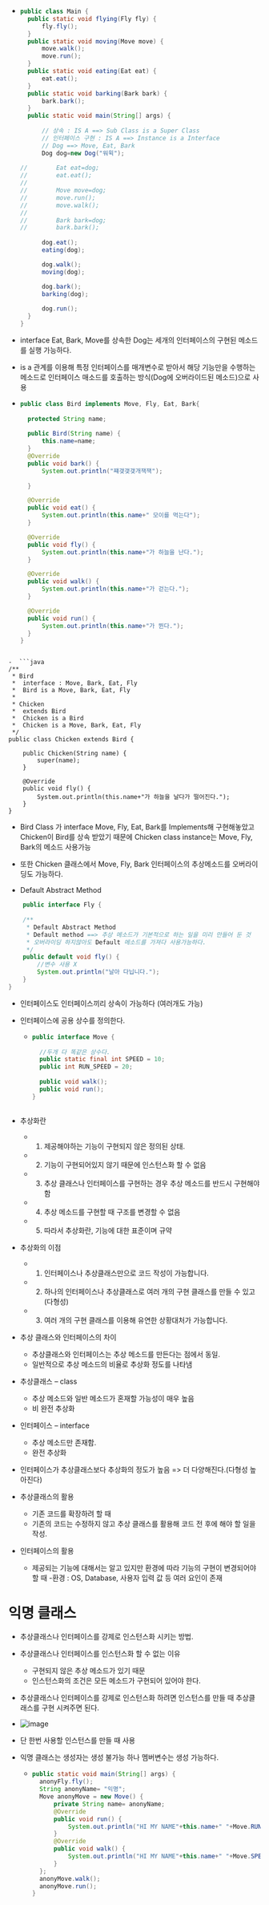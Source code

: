 - ```java
  public class Main {
	public static void flying(Fly fly) {
		fly.fly();
	}
	public static void moving(Move move) {
		move.walk();
		move.run();
	}
	public static void eating(Eat eat) {
		eat.eat();
	}
	public static void barking(Bark bark) {
		bark.bark();
	}
	public static void main(String[] args) {
		
		// 상속 : IS A ==> Sub Class is a Super Class
		// 인터페이스 구현 : IS A ==> Instance is a Interface
		// Dog ==> Move, Eat, Bark
		Dog dog=new Dog("워윅");
		
  //		Eat eat=dog;
  //		eat.eat();
  //		
  //		Move move=dog;
  //		move.run();
  //		move.walk();
  //		
  //		Bark bark=dog;
  //		bark.bark();
		
		dog.eat();
		eating(dog);

		dog.walk();
		moving(dog);

		dog.bark();
		barking(dog);
		
		dog.run();
	}
  }
  ```
  
- interface Eat, Bark, Move를 상속한 Dog는 세개의 인터페이스의 구현된 메소드를 실행 가능하다.
- is a 관계를 이용해 특정 인터페이스를 매개변수로 받아서 해당 기능만을 수행하는 메소드로 인터페이스 매소드를 호출하는 방식(Dog에 오버라이드된 메소드)으로 사용
- ```java
  public class Bird implements Move, Fly, Eat, Bark{
	
	protected String name;
	
	public Bird(String name) {
		this.name=name;
	}
	@Override
	public void bark() {
		System.out.println("쨰갲갲갲개잭잭");
		
	}

	@Override
	public void eat() {
		System.out.println(this.name+" 모이를 먹는다");
	}

	@Override
	public void fly() {
		System.out.println(this.name+"가 하늘을 난다.");
	}

	@Override
	public void walk() {
		System.out.println(this.name+"가 걷는다.");
	}

	@Override
	public void run() {
		System.out.println(this.name+"가 뛴다.");
	}
  }
```

-  ```java 
/**
 * Bird 
 * 	interface : Move, Bark, Eat, Fly
 * 	Bird is a Move, Bark, Eat, Fly
 * 
 * Chicken
 * 	extends Bird
 * 	Chicken is a Bird
 * 	Chicken is a Move, Bark, Eat, Fly
 */
public class Chicken extends Bird {
	
	public Chicken(String name) {
		super(name);
	}

	@Override
	public void fly() {
		System.out.println(this.name+"가 하늘을 날다가 떨어진다.");
	}
}
```
- Bird Class 가 interface Move, Fly, Eat, Bark를 Implements해 구현해놓았고 Chicken이 Bird를 상속 받았기 때문에 Chicken class instance는 Move, Fly, Bark의 메소드 사용가능

- 또한 Chicken 클래스에서 Move, Fly, Bark 인터페이스의 추상메소드를 오버라이딩도 가능하다.

- Default Abstract Method
```java
	public interface Fly {
	
	/**
	 * Default Abstract Method
	 * Default method ==> 추상 메소드가 기본적으로 하는 일을 미리 만들어 둔 것 
	 * 오버라이딩 하지않아도 Default 메소드를 가져다 사용가능하다.
	 */
	public default void fly() {
		//변수 사용 X
		System.out.println("날아 다닙니다.");
	}
}
  ```

- 인터페이스도 인터페이스끼리 상속이 가능하다 (여러개도 가능)

- 인터페이스에 공용 상수를 정의한다.
	- ```java 
	  public interface Move {
	
		//두개 다 똑같은 상수다.
		public static final int SPEED = 10;
		public int RUN_SPEED = 20;
	
		public void walk();
		public void run();
	  }
   

- 추상화란
	- 1. 제공해야하는 기능이 구현되지 않은 정의된 상태.
	- 2. 기능이 구현되어있지 않기 때문에 인스턴스화 할 수 없음
	- 3. 추상 클래스나 인터페이스를 구현하는 경우 추상 메소드를 반드시 구현해야 함
	- 4. 추상 메소드를 구현할 때 구조를 변경할 수 없음
	- 5. 따라서 추상화란, 기능에 대한 표준이며 규약

- 추상화의 이점
	- 1. 인터페이스나 추상클래스만으로 코드 작성이 가능합니다.
	- 2. 하나의 인터페이스나 추상클래스로 여러 개의 구현 클래스를 만들 수 있고(다형성)
	- 3. 여러 개의 구현 클래스를 이용해 유연한 상황대처가 가능합니다.

- 추상 클래스와 인터페이스의 차이
	- 추상클래스와 인터페이스는 추상 메소드를 만든다는 점에서 동일.
	- 일반적으로 추상 메소드의 비율로 추상화 정도를 나타냄

- 추상클래스 – class
	- 추상 메소드와 일반 메소드가 혼재할 가능성이 매우 높음
	- 비 완전 추상화

- 인터페이스 – interface
	- 추상 메소드만 존재함.
	- 완전 추상화

- 인터페이스가 추상클래스보다 추상화의 정도가 높음 => 더 다양해진다.(다형성 높아진다)

- 추상클래스의 활용
	- 기존 코드를 확장하려 할 때
	- 기존의 코드는 수정하지 않고 추상 클래스를 활용해 코드 전 후에 해야 할 일을 작성.

- 인터페이스의 활용
	- 제공되는 기능에 대해서는 알고 있지만 환경에 따라 기능의 구현이 변경되어야 할 때
		-환경 : OS, Database, 사용자 입력 값 등 여러 요인이 존재

# 익명 클래스

- 추상클래스나 인터페이스를 강제로 인스턴스화 시키는 방법.

- 추상클래스나 인터페이스를 인스턴스화 할 수 없는 이유
	- 구현되지 않은 추상 메소드가 있기 때문
	- 인스턴스화의 조건은 모든 메소드가 구현되어 있어야 한다.

- 추상클래스나 인터페이스를 강제로 인스턴스화 하려면 인스턴스를 만들 때 추상클래스를 구현 시켜주면 된다.

- ![image](https://github.com/user-attachments/assets/9346348c-3cc2-4158-afe7-f5edeb3b8237)
 

- 단 한번 사용할 인스턴스를 만들 때 사용

- 익명 클래스는 생성자는 생성 불가능 하나 멤버변수는 생성 가능하다.
	- ```java
	  public static void main(String[] args) {
		anonyFly.fly();
		String anonyName= "익명";
		Move anonyMove = new Move() {
			private String name= anonyName;
			@Override
			public void run() {
				System.out.println("HI MY NAME"+this.name+" "+Move.RUN_SPEED+" 더 빠르겜 임넝ㅁㄴ어ㅏㅁ나ㅓㅇㅁㄴㅇ");
			}
			@Override
			public void walk() {
				System.out.println("HI MY NAME"+this.name+" "+Move.SPEED +" 간당맘닝마어마ㅣㄴ어ㅏㅣㅁㄴ어 ");
			}
		};
		anonyMove.walk();
		anonyMove.run();
	  }
```
